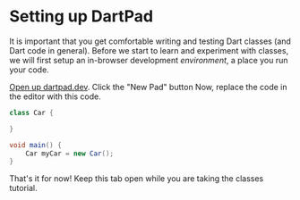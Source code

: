 # Setting up DartPad

It is important that you get comfortable writing and testing Dart classes \(and Dart code in general\). Before we start to learn and experiment with classes, we will first setup an in-browser development _environment_, a place you run your code.

[Open up dartpad.dev](https://dartpad.dev). Click the "New Pad" button Now, replace the code in the editor with this code.

```java
class Car {

}

void main() {
    Car myCar = new Car();
}
```

That's it for now! Keep this tab open while you are taking the classes tutorial.

